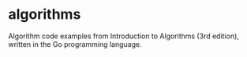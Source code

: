 # algorithms
Algorithm code examples from Introduction to Algorithms (3rd edition), written in the Go programming language.
